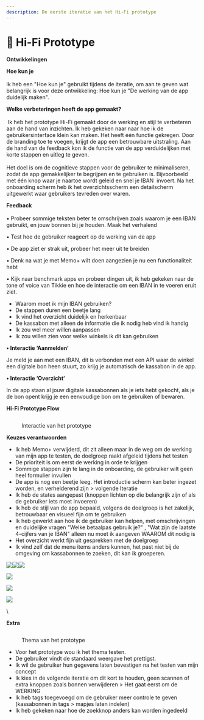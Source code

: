 ```yaml
---
description: De eerste iteratie van het Hi-Fi prototype
---
```


# 📱 Hi-Fi Prototype

**Ontwikkelingen**

**Hoe kun je**\
\
Ik heb een "Hoe kun je" gebruikt tijdens de iteratie, om aan te geven wat belangrijk is voor deze ontwikkeling: Hoe kun je "De werking van de app duidelijk maken".&#x20;

**Welke verbeteringen heeft de app gemaakt?**\
\
 Ik heb het prototype Hi-Fi gemaakt door de werking en stijl te verbeteren aan de hand van inzichten. Ik heb gekeken naar naar hoe ik de gebruikersinterface klein kan maken. Het heeft één functie gekregen. Door de branding toe te voegen, krijgt de app een betrouwbare uitstraling. Aan de hand van de feedback kon ik de functie van de app verduidelijken met korte stappen en uitleg te geven. \
\
Het doel is om de cognitieve stappen voor de gebruiker te minimaliseren, zodat de app gemakkelijker te begrijpen en te gebruiken is. Bijvoorbeeld met één knop waar je naartoe wordt geleid en snel je IBAN  invoert. Na het onboarding scherm heb ik het overzichtsscherm een detailscherm uitgewerkt waar gebruikers tevreden over waren.

**Feedback**\
\
• Probeer sommige teksten beter te omschrijven zoals waarom je een IBAN gebruikt, en jouw bonnen bij je houden. Maak het verhalend

• Test hoe de gebruiker reageert op de werking van de app

• De app ziet er strak uit, probeer het meer uit te breiden

• Denk na wat je met Memo+ wilt doen aangezien je nu een functionaliteit hebt

• Kijk naar benchmark apps en probeer dingen uit, ik heb gekeken naar de tone of voice van Tikkie en hoe de interactie om een IBAN in te voeren eruit ziet.

* Waarom moet ik mijn IBAN gebruiken?
* De stappen duren een beetje lang
* Ik vind het overzicht duidelijk en herkenbaar
* De kassabon met alleen de informatie die ik nodig heb vind ik handig
* Ik zou wel meer willen aanpassen
* Ik zou willen zien voor welke winkels ik dit kan gebruiken

**• Interactie ‘Aanmelden‘**

Je meld je aan met een IBAN, dit is verbonden met een API waar de winkel een digitale bon heen stuurt, zo krijg je automatisch de kassabon in de app.

**• Interactie ‘Overzicht‘**

In de app staan al jouw digitale kassabonnen als je iets hebt gekocht, als je de bon opent krijg je een eenvoudige bon om te gebruiken of bewaren.

**Hi-Fi Prototype Flow**&#x20;

<figure><img src="../.gitbook/assets/Scherm­afbeelding 2023-04-25 om 10.21.24.png" alt=""><figcaption><p>Interactie van het prototype</p></figcaption></figure>

**Keuzes verantwoorden**

* Ik heb Memo+ verwijderd, dit zit alleen maar in de weg om de werking van mijn app te testen, de doelgroep raakt afgeleid tijdens het testen
* De prioriteit is om eerst de werking in orde te krijgen
* Sommige stappen zijn te lang in de onboarding, de gebruiker wilt geen heel formulier invullen
* De app is nog een beetje leeg. Het introductie scherm kan beter ingezet worden, en verhelderend zijn > volgende Iteratie
* Ik heb de states aangepast (knoppen lichten op die belangrijk zijn of als de gebruiker iets moet invoeren)
* Ik heb de stijl van de app bepaald, volgens de doelgroep is het zakelijk, betrouwbaar en visueel fijn om te gebruiken
* Ik heb gewerkt aan hoe ik de gebruiker kan helpen, met omschrijvingen en duidelijke vragen "Welke betaalpas gebruik je?" , "Wat zijn de laatste 4-cijfers van je IBAN"  alleen nu moet ik aangeven WAAROM dit nodig is
* Het overzicht werkt fijn uit gesprekken met de doelgroep
* Ik vind zelf dat de menu items anders kunnen, het past niet bij de omgeving om kassabonnen te zoeken, dit kan ik groeperen.&#x20;



![](<../.gitbook/assets/Hi-fi 1.png>)![](<../.gitbook/assets/Hi-fi 2.png>)![](<../.gitbook/assets/Hi-fi 3.png>)

![](<../.gitbook/assets/Hi-fi 7.png>)

![](<../.gitbook/assets/Hi-fi 8.png>)

![](<../.gitbook/assets/Hi-fi 9.png>)

\


**Extra**

<figure><img src="../.gitbook/assets/Scherm­afbeelding 2023-04-25 om 10.20.37.png" alt=""><figcaption><p>Thema van het prototype</p></figcaption></figure>

* Voor het prototype wou ik het thema testen.
* De gebruiker vindt de standaard weergave het prettigst.&#x20;
* Ik wil de gebruiker hun gegevens laten bevestigen na het testen van mijn concept
* Ik kies in de volgende iteratie om dit kort te houden, geen scannen of extra knoppen zoals bonnen verwijderen > Het gaat eerst om de WERKING
* Ik heb tags toegevoegd om de gebruiker meer controle te geven (kassabonnen in tags > mapjes laten indelen)
* Ik heb gekeken naar hoe de zoekknop anders kan worden ingedeeld

